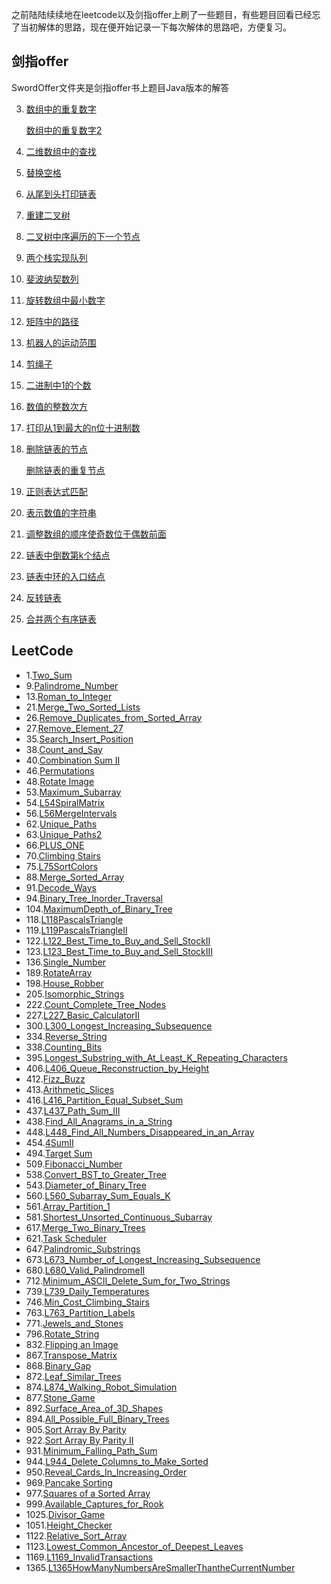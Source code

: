 
之前陆陆续续地在leetcode以及剑指offer上刷了一些题目，有些题目回看已经忘了当初解体的思路，现在便开始记录一下每次解体的思路吧，方便复习。

## 剑指offer
SwordOffer文件夹是剑指offer书上题目Java版本的解答

3. [数组中的重复数字](SwordOffer/DuplicatedNum_3.java)
   
   [数组中的重复数字2](SwordOffer/DuplicatedNum2_3.java)
4. [二维数组中的查找](SwordOffer/FindIn2DArray_4.java)
5. [替换空格](SwordOffer/ReplaceBlank_5.java)
6. [从尾到头打印链表](SwordOffer/FromTail2Head_6.java)
7. [重建二叉树](SwordOffer/ReConstructTree_7.java)
8. [二叉树中序遍历的下一个节点](SwordOffer/InOrderNextNode_8.java)
9. [两个栈实现队列](SwordOffer/TwoStackImpQueue_9.java)
10. [斐波纳契数列](SwordOffer/Fibonacci_10.java)
11. [旋转数组中最小数字](SwordOffer/MinNumberInRotateArray_11.java)
12. [矩阵中的路径](SwordOffer/PathIn2DArray_12.java)
13. [机器人的运动范围](SwordOffer/RobotMove_13.java)
14. [剪绳子](SwordOffer/Cutting_14.java)
15. [二进制中1的个数](SwordOffer/BinaryNumsofOne_15.java)
16. [数值的整数次方](SwordOffer/ExponentOfInt_16.java)
17. [打印从1到最大的n位十进制数](SwordOffer/Print1ToMaxNDigits_17.java)
18. [删除链表的节点](SwordOffer/DeleteNode_18_.java)

    [删除链表的重复节点](SwordOffer/DeleteDuplicatedNode_18.java)
19. [正则表达式匹配](SwordOffer/MatchExp_19.java)
20. [表示数值的字符串](SwordOffer/IsNumeric_20.java)
21. [调整数组的顺序使奇数位于偶数前面](SwordOffer/ReOrderOddEven_21.java)
22. [链表中倒数第k个结点](SwordOffer/FindKthToTailInLinkedList_22.java)
23. [链表中环的入口结点](SwordOffer/EntryNodeOfLoop_23.java)
24. [反转链表](SwordOffer/ReverseLIst_24.java)
25. [合并两个有序链表](SwordOffer/MergeList_25.java)

## LeetCode
* 1.[Two_Sum](java/Two_Sum_1.java)
* 9.[Palindrome_Number](java/Palindrome_Number_9.java)
* 13.[Roman_to_Integer](java/Roman_to_Integer13.java)
* 21.[Merge_Two_Sorted_Lists](java/Merge_Two_Sorted_Lists_21.java)
* 26.[Remove_Duplicates_from_Sorted_Array](java/Remove_Duplicates_from_Sorted_Array_26.java)
* 27.[Remove_Element_27](java/Remove_Element_27.java)
* 35.[Search_Insert_Position](java/Search_Insert_Position_35.java)
* 38.[Count_and_Say](java/Count_and_Say_38.java)
* 40.[Combination Sum II](java/L40_CombinationSumII.java)
* 46.[Permutations](java/L46_Permutations.java)
* 48.[Rotate Image](java/L48_Rotate_Image.java)
* 53.[Maximum_Subarray](java/Maximum_Subarray53.java)
* 54.[L54SpiralMatrix](java/L54SpiralMatrix.java)
* 56.[L56MergeIntervals](java/L560_Subarray_Sum_Equals_K.java)
* 62.[Unique_Paths](java/L62_Unique_Paths.java)
* 63.[Unique_Paths2](java/L63_Unique_PathsII.java)
* 66.[PLUS_ONE](java/PLUS_ONE_66.java)
* 70.[Climbing Stairs](java/Climbing_Stairs_70.java)
* 75.[L75SortColors](java/L75SortColors.java)
* 88.[Merge_Sorted_Array](java/L88_Merge_Sorted_Array.java)
* 91.[Decode_Ways](java/L91_Decode_Ways.java)
* 94.[Binary_Tree_Inorder_Traversal](java/Binary_Tree_Inorder_Traversal_94.java)
* 104.[MaximumDepth_of_Binary_Tree](java/L104_MaximumDepth_of_Binary_Tree.java)
* 118.[L118PascalsTriangle](java/L118PascalsTriangle.java)
* 119.[L119PascalsTriangleII](java/L119PascalsTriangleII.java)
* 122.[L122_Best_Time_to_Buy_and_Sell_StockII](java/L122_Best_Time_to_Buy_and_Sell_StockII.java)
* 123.[L123_Best_Time_to_Buy_and_Sell_StockIII](java/L123_Best_Time_to_Buy_and_Sell_StockIII.java)
* 136.[Single_Number](java/L136_Single_Number.java)
* 189.[RotateArray](java/L189RotateArray.java)
* 198.[House_Robber](java/House_Robber_198.java)
* 205.[Isomorphic_Strings](java/Isomorphic_Strings205.java)
* 222.[Count_Complete_Tree_Nodes](java/Count_Complete_Tree_Nodes222.java)
* 227.[L227_Basic_CalculatorII](java/L227_Basic_CalculatorII.java)
* 300.[L300_Longest_Increasing_Subsequence](java/L300_Longest_Increasing_Subsequence.java)
* 334.[Reverse_String](java/Reverse_String_334.java)
* 338.[Counting_Bits](java/Counting_Bits338.java)
* 395.[Longest_Substring_with_At_Least_K_Repeating_Characters](java/L395_Longest_Substring_with_At_Least_K_Repeating_Characters.java)
* 406.[L406_Queue_Reconstruction_by_Height](java/L406_Queue_Reconstruction_by_Height.java)
* 412.[Fizz_Buzz](java/Fizz_Buzz_412.java)
* 413.[Arithmetic_Slices](java/Arithmetic_Slices413.java)
* 416.[L416_Partition_Equal_Subset_Sum](java/L416_Partition_Equal_Subset_Sum.java)
* 437.[L437_Path_Sum_III](java/L437_Path_Sum_III.java)
* 438.[Find_All_Anagrams_in_a_String](java/Find_All_Anagrams_in_a_String438.java)
* 448.[L448_Find_All_Numbers_Disappeared_in_an_Array](java/L448_Find_All_Numbers_Disappeared_in_an_Array.java)
* 454.[4SumII](java/L454_4SumII.java)
* 494.[Target Sum](java/L494_Target_Sum.java)
* 509.[Fibonacci_Number](java/L509_Fibonacci_Number.java)
* 538.[Convert_BST_to_Greater_Tree](java/L538_Convert_BST_to_Greater_Tree.java)
* 543.[Diameter_of_Binary_Tree](java/L543_Diameter_of_Binary_Tree.java)
* 560.[L560_Subarray_Sum_Equals_K](java/L560_Subarray_Sum_Equals_K.java)
* 561.[Array_Partition_1](java/L561_ArrayPartitionI.java)
* 581.[Shortest_Unsorted_Continuous_Subarray](java/L581_Shortest_Unsorted_Continuous_Subarray.java)
* 617.[Merge_Two_Binary_Trees](java/L617_Merge_Two_Binary_Trees.java)
* 621.[Task Scheduler](java/L621_Task_Scheduler.java)
* 647.[Palindromic_Substrings](java/Palindromic_Substrings647.java)
* 673.[L673_Number_of_Longest_Increasing_Subsequence](java/L673_Number_of_Longest_Increasing_Subsequence.java)
* 680.[L680_Valid_PalindromeII](java/L680_Valid_PalindromeII.java)
* 712.[Minimum_ASCII_Delete_Sum_for_Two_Strings](java/Minimum_ASCII_Delete_Sum_for_Two_Strings712.java)
* 739.[L739_Daily_Temperatures](java/L739_Daily_Temperatures.java)
* 746.[Min_Cost_Climbing_Stairs](java/Min_Cost_Climbing_Stairs_746.java)
* 763.[L763_Partition_Labels](java/L763_Partition_Labels.java)
* 771.[Jewels_and_Stones](java/Jewels_and_Stones771.java)
* 796.[Rotate_String](java/Rotate_String_796.java)
* 832.[Flipping an Image](java/L832_Flipping_an_Image.java)
* 867.[Transpose_Matrix](java/Transpose_Matrix_867.java)
* 868.[Binary_Gap](java/Binary_Gap_868.java)
* 872.[Leaf_Similar_Trees](java/Leaf_Similar_Trees_872.java)
* 874.[L874_Walking_Robot_Simulation](java/L874_Walking_Robot_Simulation.java)
* 877.[Stone_Game](java/Stone_Game877.java)
* 892.[Surface_Area_of_3D_Shapes](java/Surface_Area_of_3D_Shapes_892.java)
* 894.[All_Possible_Full_Binary_Trees](java/All_Possible_Full_Binary_Trees894.java)
* 905.[Sort Array By Parity](java/L905_Sort_Array_By_Parity.java)
* 922.[Sort Array By Parity II](java/L922_Sort_Array_By_Parity_II.java)
* 931.[Minimum_Falling_Path_Sum](java/L931_Minimum_Falling_Path_Sum.java)
* 944.[L944_Delete_Columns_to_Make_Sorted](java/L944_Delete_Columns_to_Make_Sorted.java)
* 950.[Reveal_Cards_In_Increasing_Order](java/L950_Reveal_Cards_In_Increasing_Order.java)
* 969.[Pancake Sorting](java/L969_Pancake_Sorting.java)
* 977.[Squares of a Sorted Array](java/L977_Squares_of_a_Sorted_Array.java)
* 999.[Available_Captures_for_Rook](java/L999_Available_Captures_for_Rook.java)
* 1025.[Divisor_Game](java/L1025_Divisor_Game.java)
* 1051.[Height_Checker](java/L1051_Height_Checker.java)
* 1122.[Relative_Sort_Array](java/L1122_Relative_Sort_Array.java)
* 1123.[Lowest_Common_Ancestor_of_Deepest_Leaves](java/L1123_Lowest_Common_Ancestor_of_Deepest_Leaves.java)
* 1169.[L1169_InvalidTransactions](java/L1169_InvalidTransactions.java)
* 1365.[L1365HowManyNumbersAreSmallerThantheCurrentNumber](java/L1365HowManyNumbersAreSmallerThantheCurrentNumber.java)
